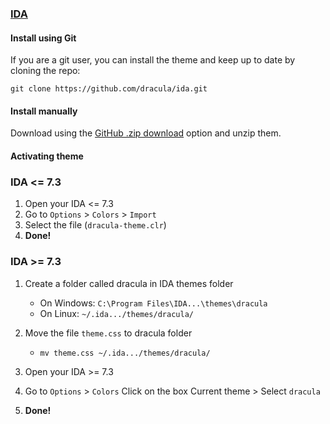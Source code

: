 ### [IDA](https://www.hex-rays.com/products/ida/)

#### Install using Git

If you are a git user, you can install the theme and keep up to date by cloning the repo:

    git clone https://github.com/dracula/ida.git

#### Install manually

Download using the [GitHub .zip download](https://github.com/dracula/ida/archive/master.zip) option and unzip them.

#### Activating theme

### IDA <= 7.3
1. Open your IDA <= 7.3
2. Go to `Options` > `Colors` > `Import`
3. Select the file (`dracula-theme.clr`)
4. **Done!**

### IDA >= 7.3
1. Create a folder called dracula in IDA themes folder
    - On Windows: `C:\Program Files\IDA...\themes\dracula`
    - On Linux: `~/.ida.../themes/dracula/`

2. Move the file `theme.css` to dracula folder
    - `mv theme.css ~/.ida.../themes/dracula/`

3. Open your IDA >= 7.3
4. Go to `Options` > `Colors` Click on the box Current theme > Select `dracula`
5. **Done!**